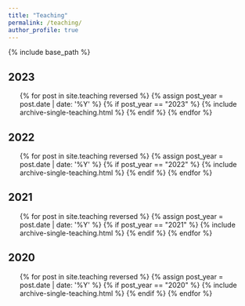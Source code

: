 ```yaml
---
title: "Teaching"
permalink: /teaching/
author_profile: true
---
```


{% include base_path %}

## 2023

<ul>
  {% for post in site.teaching reversed %}
    {% assign post_year = post.date | date: '%Y' %}
    {% if post_year == "2023" %}
      {% include archive-single-teaching.html %}
    {% endif %}
  {% endfor %}
</ul>

## 2022

<ul>
  {% for post in site.teaching reversed %}
    {% assign post_year = post.date | date: '%Y' %}
    {% if post_year == "2022" %}
      {% include archive-single-teaching.html %}
    {% endif %}
  {% endfor %}
</ul>

## 2021

<ul>
  {% for post in site.teaching reversed %}
    {% assign post_year = post.date | date: '%Y' %}
    {% if post_year == "2021" %}
      {% include archive-single-teaching.html %}
    {% endif %}
  {% endfor %}
</ul>

## 2020

<ul>
  {% for post in site.teaching reversed %}
    {% assign post_year = post.date | date: '%Y' %}
    {% if post_year == "2020" %}
      {% include archive-single-teaching.html %}
    {% endif %}
  {% endfor %}
</ul>